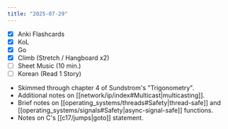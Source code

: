 ```yaml
---
title: "2025-07-29"
---
```


- [x] Anki Flashcards
- [x] KoL
- [x] Go
- [x] Climb (Stretch / Hangboard x2)
- [ ] Sheet Music (10 min.)
- [ ] Korean (Read 1 Story)

* Skimmed through chapter 4 of Sundstrom's "Trigonometry".
* Additional notes on [[network/ip/index#Multicast|multicasting]].
* Brief notes on [[operating_systems/threads#Safety|thread-safe]] and [[operating_systems/signals#Safety|async-signal-safe]] functions.
* Notes on C's [[c17/jumps|goto]] statement.